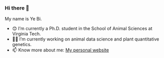 ### Hi there 👋

My name is Ye Bi.
- 😊 I’m currently a Ph.D. student in the School of Animal Sciences at Virginia Tech.
- 🌱🐮 I’m currently working on animal data science and plant quantitative genetics.
- 📫 Know more about me: [My personal website](https://yebigithub.github.io/)

